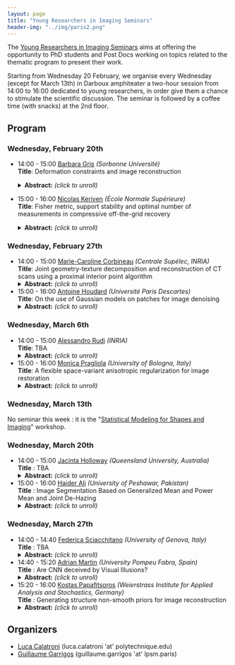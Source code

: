 ```yaml
---
layout: page
title: "Young Researchers in Imaging Seminars"
header-img: "../img/paris2.png"
---
```

The [Young Researchers in Imaging Seminars](https://imaging-in-paris.github.io/semester2019/young/) aims at offering the opportunity to PhD students and Post Docs working on topics related to the thematic program to present their work.

Starting from Wednesday 20 February, we organise every Wednesday (except for March 13th) in Darboux amphiteater a two-hour session from 14:00 to 16:00 dedicated to young researchers, in order give them a chance to stimulate the scientific discussion. The seminar is followed by a coffee time (with snacks) at the 2nd floor.


## Program

### Wednesday, February 20th

- 14:00 - 15:00 [Barbara Gris](http://gris.perso.math.cnrs.fr/fr/) *(Sorbonne Université)*<br/>
  **Title**: Deformation constraints and image reconstruction<br/>
  <details>
  <summary><b>Abstract:</b> <i>(click to unroll)</i></summary>
  <p>
  Image reconstruction consists in recovering an image from an indirect observation (for instance its Radon transform). In general this observation does not allow to determine a unique image and some prior (e.g. image regularity) needs to be incorporated in the reconstruction framework. I will present how one can incorporate intuitive priors about the geometric variation of the image from a reference one using the framework of deformation modules. The framework of deformation modules allows to build deformations satisfying some prior and the idea is to reconstruct an image --from some indirect observations-- as the deformation of the reference one while constraining the deformation to satisfy certain constraints. I will present this notion of deformation modules and show how it can be used to perform image reconstruction.
  </p>
  </details>
  
- 15:00 - 16:00 [Nicolas Keriven](https://nkeriven.github.io/) *(École Normale Supérieure)*<br/>
  **Title**: Fisher metric, support stability and optimal number of measurements in compressive off-the-grid recovery<br/>
  <details>
  <summary><b>Abstract:</b> <i>(click to unroll)</i></summary>
  <p>
  Many problems in machine learning and imaging can be framed as an infinite dimensional Lasso problem to estimate a sparse measure. This includes for instance regression using a continuously parameterized dictionary, mixture model estimation and super-resolution of images. To make the problem tractable, one typically sketches the observations (often called compressive-sensing in imaging) using randomized projections. In this work, we provide a comprehensive treatment of the recovery performances of this class of approaches. We show that for a large class of operators, the Fisher-Rao distance induced by the measurement process is the natural way to enforce and generalize the classical minimal separation condition appearing in the literature. We then prove that (up to log factors) a number of sketches proportional to the sparsity is enough to identify the sought after measure with robustness to noise. Finally, we show that, under additional hypothesis, exact support stability holds (the number of recovered atoms matches that of the measure of interest) when the level of noise is smaller than a specified value. This is a joint work with Clarice Poon (University of Bath) and Gabriel Peyré (ENS).
  </p>
  </details>

### Wednesday, February 27th

- 14:00 - 15:00 [Marie-Caroline Corbineau](https://hal.archives-ouvertes.fr/search/index/q/*/authIdHal_s/marie-caroline-corbineau) *(Centrale Supélec, INRIA)*<br/>
   **Title**: Joint geometry-texture decomposition and reconstruction of CT scans using a proximal interior point algorithm<br/>
  <details>
  <summary><b>Abstract:</b> <i>(click to unroll)</i></summary>
  <p>
  The geometry-texture decomposition of images produced by X-Ray Computed Tomography (CT) is a challenging inverse problem, which is usually performed in two steps: reconstruction and decomposition. Decomposition can be used for instance to produce an approximate segmentation of the image, but this one can be compromised by artifacts and noise arising from the acquisition and reconstruction processes. Hence, reconstruction and decomposition benefit from being performed in a joint manner. We propose a geometry-texture decomposition based on a TV-Laplacian model, well-suited for segmentation and edge detection. The problem of joint reconstruction and decomposition of CT data is then formulated as a convex constrained minimization problem, which is solved using a recently introduced proximal interior point method. Numerical experiments on realistic images of material samples illustrate the practical efficiency of the proposed approach.
  </p>
  </details>
- 15:00 - 16:00 [Antoine Houdard](https://houdard.wp.imt.fr/) *(Université Paris Descartes)*<br/>
   **Title**: On the use of Gaussian models on patches for image denoising<br/>
  <details>
  <summary><b>Abstract:</b> <i>(click to unroll)</i></summary>
  <p>
  Some recent denoising methods are based on a statistical modeling of the image patches. In the literature, Gaussian models or Gaussian mixture models are the most widely used priors. In this presentation, after introducing the statistical framework of patch-based image denoising, I will propose some clues to answer the following questions: Why are these Gaussian priors so widely used? What information do they encode? In the second part, I will present a mixture model for noisy patches adapted to the high dimension of the patch space. This results in a denoising algorithm only based on statistical tools, which achieves state-of-the-art performance. Finally, I will discuss the limitations and some developments of the proposed method.
  </p>
  </details>

### Wednesday, March 6th

- 14:00 - 15:00 [Alessandro Rudi](https://www.di.ens.fr/~rudi/) *(INRIA)*<br/>
   **Title**: TBA<br/>
  <details>
  <summary><b>Abstract:</b> <i>(click to unroll)</i></summary>
  <p>
  TBA
  </p>
  </details>
- 15:00 - 16:00 [Monica Pragliola](https://dblp.org/pers/hd/p/Pragliola:Monica) *(University of Bologna, Italy)*<br/>
   **Title**: A flexible space-variant anisotropic regularization for image restoration<br/>
  <details>
  <summary><b>Abstract:</b> <i>(click to unroll)</i></summary>
  <p>
  When considering an image with different local properties, different local regularization terms may be needed to recover the original image, or something close to it, starting from a noisy and blurred observation. I will present a new space-variant anisotropic regularization term for variational image restoration, based on the statistical assumption that the gradients of the target image distribute locally according to a bivariate generalized Gaussian distribution. The free parameters encoded in the proposed regularizer, that are automatically estimated via a maximum likelihood approach, hold the potential for faithfully modelling the local geometry in the image and describing local orientation preferences.
  </p>
  </details>

### Wednesday, March 13th
No seminar this week : it is the "[Statistical Modeling for Shapes and Imaging](https://imaging-in-paris.github.io/semester2019/workshop2/)" workshop.

### Wednesday, March 20th

- 14:00 - 15:00 [Jacinta Holloway](https://acems.org.au/our-people/jacinta-holloway) *(Queensland University, Australia)*<br/>
  **Title** : TBA<br/>
  <details>
  <summary><b>Abstract:</b> <i>(click to unroll)</i></summary>
  <p>
  TBA
  </p>
  </details>
- 15:00 - 16:00 [Haider Ali](http://www.uop.edu.pk/departments/Teaching-Faculty/?r=63&amp;q=Dr-Haider-Ali) *(University of Peshawar, Pakistan)*<br/>
  **Title** : Image Segmentation Based on Generalized Mean and Power Mean and Joint De-Hazing<br/>
  <details>
  <summary><b>Abstract:</b> <i>(click to unroll)</i></summary>
  <p>
  I will briefly introduce the notions of generalized averages, power mean, their particular cases, analysis and level set representation. We apply these generalized averages and power mean to construct a general image data term. The properties of the general data term will also be discussed for multi-region image segmentation and handling outliers. Few test results will be exhibited. Moreover, performance of a joint segmentation and de-hazing model will also be displayed. This is a joint work with Noor Badshah, Ke Chen, Gulzar Ali Khan and Nosheen, Lavdi Rada, Awal Sher, Afzal, Haroon and Amna Shujah.
  </p>
  </details>

### Wednesday, March 27th

- 14:00 - 14:40 [Federica Sciacchitano](http://www.dima.unige.it/~sciacchitano/) *(University of Genova, Italy)*<br/>
  **Title** : TBA<br/>
  <details>
  <summary><b>Abstract:</b> <i>(click to unroll)</i></summary>
  <p>
  TBA
  </p>
  </details>
- 14:40 - 15:20 [Adrian Martin](http://ip4ec.upf.edu/user/63) *(University Pompeu Fabra, Spain)*<br/>
  **Title** : Are CNN deceived by Visual Illusions?<br/>
  <details>
  <summary><b>Abstract:</b> <i>(click to unroll)</i></summary>
  <p>
  Visual illusions teach us that what we see is not always what it is represented in the physical world. Its special nature make them a fascinating tool to test and validate any new vision model proposed. In general, current vision models are based on the concatenation of linear convolutions and non-linear operations. In this work we get inspiration from the similarity of this structure with the operations present in Convolutional Neural Networks (CNNs). This motivated us to study if CNNs trained for typical image processing task (e.g. denoising) are deceived by visual illusions. The answer to this question opens a new bridge between human perception and CNNs: in order to obtain CNNs that better replicate human behavior, we may need to start aiming for them to better replicate visual illusions.
  </p>
  </details>
- 15:20 - 16:00 [Kostas Papafitsoros](http://kostaspapafitsoros.weebly.com/) *(Weierstrass Institute
for Applied Analysis and Stochastics, Germany)*<br/>
  **Title** : Generating structure non-smooth priors for image reconstruction<br/>
  <details>
  <summary><b>Abstract:</b> <i>(click to unroll)</i></summary>
  <p>
  We will bind together and extend some recent developments regarding data-driven non-smooth regularization techniques in image processing through the means of bilevel minimization schemes. The schemes, considered in function space, take advantage of dualization frameworks and they are designed to produce spatially varying regularization parameters adapted to the data for well-known regularizers, e.g. Total Variation and Total Generalized Variation, leading to automated (monolithic), image reconstruction workflows. 
  </p>
  </details>

## Organizers 

- [Luca Calatroni](https://sites.google.com/view/lucacalatroni/home) (luca.calatroni 'at' polytechnique.edu)
- [Guillaume Garrigos](http://www.guillaume-garrigos.com/) (guillaume.garrigos 'at' lpsm.paris)

